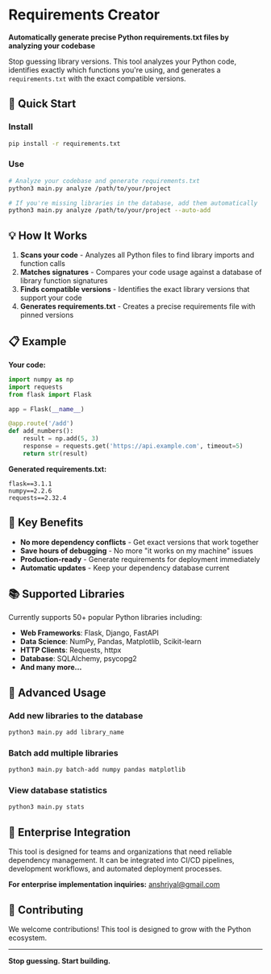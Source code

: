 # Requirements Creator

**Automatically generate precise Python requirements.txt files by analyzing your codebase**

Stop guessing library versions. This tool analyzes your Python code, identifies exactly which functions you're using, and generates a `requirements.txt` with the exact compatible versions.

## 🚀 Quick Start

### Install
```bash
pip install -r requirements.txt
```

### Use
```bash
# Analyze your codebase and generate requirements.txt
python3 main.py analyze /path/to/your/project

# If you're missing libraries in the database, add them automatically
python3 main.py analyze /path/to/your/project --auto-add
```

## 💡 How It Works

1. **Scans your code** - Analyzes all Python files to find library imports and function calls
2. **Matches signatures** - Compares your code usage against a database of library function signatures
3. **Finds compatible versions** - Identifies the exact library versions that support your code
4. **Generates requirements.txt** - Creates a precise requirements file with pinned versions

## 📋 Example

**Your code:**
```python
import numpy as np
import requests
from flask import Flask

app = Flask(__name__)

@app.route('/add')
def add_numbers():
    result = np.add(5, 3)
    response = requests.get('https://api.example.com', timeout=5)
    return str(result)
```

**Generated requirements.txt:**
```
flask==3.1.1
numpy==2.2.6
requests==2.32.4
```

## 🎯 Key Benefits

- **No more dependency conflicts** - Get exact versions that work together
- **Save hours of debugging** - No more "it works on my machine" issues
- **Production-ready** - Generate requirements for deployment immediately
- **Automatic updates** - Keep your dependency database current

## 📚 Supported Libraries

Currently supports 50+ popular Python libraries including:
- **Web Frameworks**: Flask, Django, FastAPI
- **Data Science**: NumPy, Pandas, Matplotlib, Scikit-learn
- **HTTP Clients**: Requests, httpx
- **Database**: SQLAlchemy, psycopg2
- **And many more...**

## 🔧 Advanced Usage

### Add new libraries to the database
```bash
python3 main.py add library_name
```

### Batch add multiple libraries
```bash
python3 main.py batch-add numpy pandas matplotlib
```

### View database statistics
```bash
python3 main.py stats
```

## 🏢 Enterprise Integration

This tool is designed for teams and organizations that need reliable dependency management. It can be integrated into CI/CD pipelines, development workflows, and automated deployment processes.

**For enterprise implementation inquiries:** anshriyal@gmail.com

## 🤝 Contributing

We welcome contributions! This tool is designed to grow with the Python ecosystem.

---

**Stop guessing. Start building.**
